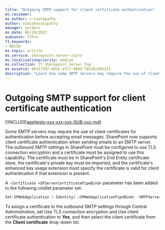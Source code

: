 ```yaml
---
title: "Outgoing SMTP support for client certificate authentication"
ms.reviewer: 
ms.author: v-nsatapathy
author: nimishasatapathy
manager: serdars
ms.date: 06/20/2022
audience: ITPro
f1.keywords:
- NOCSH
ms.topic: article
ms.service: sharepoint-server-itpro
ms.localizationpriority: medium
ms.collection: IT_Sharepoint_Server_Top
ms.assetid: 88317397-e0cb-47c7-9093-7872bc685213
description: "Learn how some SMTP servers may require the use of client certificates for authentication before accepting email messages."
---
```

 
# Outgoing SMTP support for client certificate authentication

[!INCLUDE[appliesto-xxx-xxx-xxx-SUB-xxx-md](../includes/appliesto-xxx-xxx-xxx-SUB-xxx-md.md)]


Some SMTP servers may require the use of client certificates for authentication before accepting email messages. SharePoint now supports client certificate authentication when sending emails to an SMTP server. The outbound SMTP settings in SharePoint must be configured to use TLS connection encryption and a certificate must be assigned to use this capability. The certificate must be in SharePoint's End Entity certificate store, the certificate's private key must be imported, and the certificate's enhanced key usage extension must specify the certificate is valid for client authentication if that extension is present.

A `-Certificate <SPServerCertificatePipeBind>` parameter has been added to the following cmdlet parameter set:

```powershell
Set-SPWebApplication [-Identity] <SPWebApplicationPipeBind> -SMTPServer <String> [-Certificate <SPServerCertificatePipeBind>] [-DisableSMTPEncryption] [-Force] [-NotProvisionGlobally] [-OutgoingEmailAddress <String>] [-ReplyToEmailAddress <String>] [-SMTPServerPort <Int32>] [-SMTPCredentials <PSCredential>]
```

To assign a certificate to the outbound SMTP settings through Central Administration, set Use TLS connection encryption and Use client certificate authentication to **Yes**, and then select the client certificate from the **Client certificate** drop-down list.